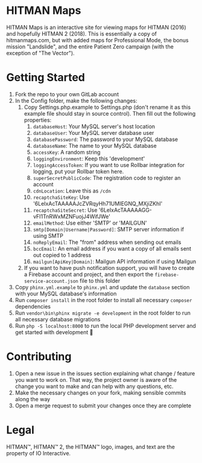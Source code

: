 # HITMAN Maps
HITMAN Maps is an interactive site for viewing maps for HITMAN (2016) and hopefully HITMAN 2 (2018). This is essentially a copy of hitmanmaps.com, but with added maps for Professional Mode, the bonus mission "Landslide", and the entire Patient Zero campaign (with the exception of "The Vector").

# Getting Started
1. Fork the repo to your own GitLab account
2. In the Config folder, make the following changes:
    1. Copy Settings.php.example to Settings.php (don't rename it as this example file should stay in source control). Then fill out the following properties:
        1. `databaseHost`: Your MySQL server's host location
        2. `databaseUser`: Your MySQL server database user
        3. `databasePassword`: The password to your MySQL database
        4. `databaseName`: The name to your MySQL database
        5. `accessKey`: A random string
        6. `loggingEnvironment`: Keep this 'development'
        7. `loggingAccessToken`: If you want to use Rollbar integration for logging,
        put your Rollbar token here.
        8. `superSecretPublicCode`: The registration code to register an account
        9. `cdnLocation`: Leave this as `/cdn`
        10. `recaptchaSiteKey`: Use '6LeIxAcTAAAAAJcZVRqyHh71UMIEGNQ_MXjiZKhI'
        11. `recaptchaSiteSecret`: Use '6LeIxAcTAAAAAGG-vFI1TnRWxMZNFuojJ4WifJWe'
        12. `emailMethod`: Use either 'SMTP' or 'MAILGUN'
        13. `smtp[Domain|Username|Password]`: SMTP server information if using SMTP
        14. `noReplyEmail`: The "from" address when sending out emails
        15. `bccEmail`: An email address if you want a copy of all emails sent out copied to 1 address
        16. `mailgun[ApiKey|Domain]`: Mailgun API information if using Mailgun
    2. If you want to have push notification support, you will have to create a
     Firebase account and project, and then export the `firebase-service-account.json` file to this folder
3. Copy `phinx.yml.example` to `phinx.yml` and update the `database` section with your MySQL database's information
4. Run `composer install` in the root folder to install all necessary `composer` dependencies
5. Run `vendor\bin\phinx migrate -e development` in the root folder to run all necessary database migrations
6. Run `php -S localhost:8000` to run the local PHP development server and get started with development 🙂

# Contributing
1. Open a new issue in the issues section explaining what change / feature you want to work on. That way, the project owner is aware of the change you want to make and can help with any questions, etc.
2. Make the necessary changes on your fork, making sensible commits along the way
3. Open a merge request to submit your changes once they are complete

# Legal
HITMAN™, HITMAN™ 2, the HITMAN™ logo, images, and text are the property of IO Interactive.